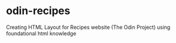 # odin-recipes

Creating HTML Layout for Recipes website (The Odin Project) using
foundational html knowledge
